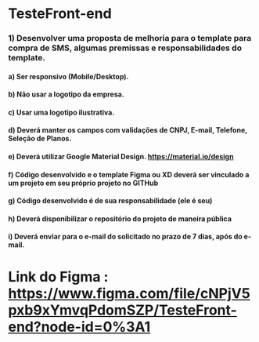 # TesteFront-end


### 1) Desenvolver uma proposta de melhoria para o template para compra de SMS, algumas premissas e responsabilidades do template.
#### a) Ser responsivo (Mobile/Desktop).
#### b) Não usar a logotipo da empresa.
#### c) Usar uma logotipo ilustrativa.
#### d) Deverá manter os campos com validações de CNPJ, E-mail, Telefone, Seleção de Planos.
#### e) Deverá utilizar Google Material Design. https://material.io/design
#### f) Código desenvolvido e o template Figma ou XD deverá ser vinculado a um projeto em seu próprio projeto no GITHub
#### g) Código desenvolvido é de sua responsabilidade (ele é seu)
#### h) Deverá disponibilizar o repositório do projeto de maneira pública
#### i) Deverá enviar para o e-mail do solicitado no prazo de 7 dias, após do e-mail.


# Link do Figma :  https://www.figma.com/file/cNPjV5pxb9xYmvqPdomSZP/TesteFront-end?node-id=0%3A1
